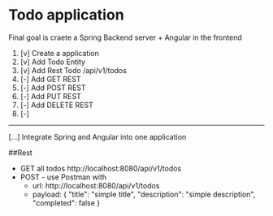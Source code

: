 # Todo application
 Final goal is craete a Spring Backend server + Angular in the frontend
 
 
1. [v] Create a application
2. [v] Add Todo Entity
3. [v] Add Rest Todo /api/v1/todos
4. [-] Add GET REST
5. [-] Add POST REST
6. [-] Add PUT REST
7. [-] Add DELETE REST
8. [-]  
---
[...] Integrate Spring and Angular into one application



##Rest
- GET all todos http://localhost:8080/api/v1/todos
- POST - use Postman with
  - url: http://localhost:8080/api/v1/todos
  - payload:
    {
    	"title": "simple title",
    	"description": "simple description",
    	"completed": false
    }
    
